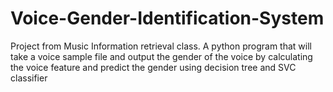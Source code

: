 # Voice-Gender-Identification-System
Project from Music Information retrieval class.
A python program that will take a voice sample file and output the gender of the voice by calculating the voice feature and predict the gender using decision tree and SVC classifier

